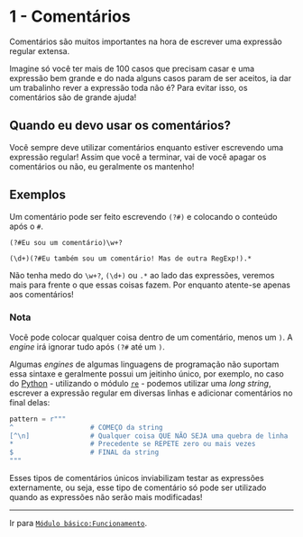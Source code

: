 # 1 - Comentários
Comentários são muitos importantes na hora de escrever uma expressão regular extensa.

Imagine só você ter mais de 100 casos que precisam casar e uma expressão bem grande e do nada alguns casos param de ser aceitos, ia dar um trabalinho rever a expressão toda não é? Para evitar isso, os comentários são de grande ajuda!

## Quando eu devo usar os comentários?
Você sempre deve utilizar comentários enquanto estiver escrevendo uma expressão regular!
Assim que você a terminar, vai de você apagar os comentários ou não, eu geralmente os mantenho!

## Exemplos
Um comentário pode ser feito escrevendo `(?#)` e colocando o conteúdo após o `#`.
```
(?#Eu sou um comentário)\w+?

(\d+)(?#Eu também sou um comentário! Mas de outra RegExp!).*
```
Não tenha medo do `\w+?`, `(\d+)` ou `.*` ao lado das expressões, veremos mais para frente o que essas coisas fazem. Por enquanto atente-se apenas aos comentários!

### Nota
Você pode colocar qualquer coisa dentro de um comentário, menos um `)`.
A *engine* irá ignorar tudo após `(?#` até um `)`.

Algumas *engines* de algumas linguagens de programação não suportam essa sintaxe e geralmente possui um jeitinho único, por exemplo, no caso do [Python](https://www.python.org) - utilizando o módulo [`re`](https://docs.python.org/3/library/re.html) - podemos utilizar uma *long string*, escrever a expressão regular em diversas linhas e adicionar comentários no final delas:

```python
pattern = r"""
^                   # COMEÇO da string
[^\n]               # Qualquer coisa QUE NÃO SEJA uma quebra de linha
*                   # Precedente se REPETE zero ou mais vezes
$                   # FINAL da string
"""
```

Esses tipos de comentários únicos inviabilizam testar as expressões externamente, ou seja, esse tipo de comentário só pode ser utilizado quando as expressões não serão mais modificadas!

---

Ir para [`Módulo básico:Funcionamento`](operation.md).
